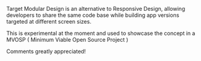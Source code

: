Target Modular Design is an alternative to Responsive Design, allowing developers to share the same code base while building app versions targeted at different screen sizes.

This is experimental at the moment and used to showcase the concept in a MVOSP ( Minimum Viable Open Source Project )

Comments greatly appreciated!